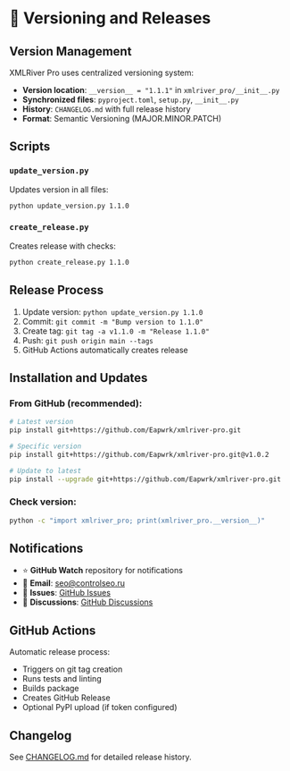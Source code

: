 # 🔄 Versioning and Releases

## Version Management

XMLRiver Pro uses centralized versioning system:

- **Version location**: `__version__ = "1.1.1"` in `xmlriver_pro/__init__.py`
- **Synchronized files**: `pyproject.toml`, `setup.py`, `__init__.py`
- **History**: `CHANGELOG.md` with full release history
- **Format**: Semantic Versioning (MAJOR.MINOR.PATCH)

## Scripts

### `update_version.py`
Updates version in all files:
```bash
python update_version.py 1.1.0
```

### `create_release.py`
Creates release with checks:
```bash
python create_release.py 1.1.0
```

## Release Process

1. Update version: `python update_version.py 1.1.0`
2. Commit: `git commit -m "Bump version to 1.1.0"`
3. Create tag: `git tag -a v1.1.0 -m "Release 1.1.0"`
4. Push: `git push origin main --tags`
5. GitHub Actions automatically creates release

## Installation and Updates

### From GitHub (recommended):
```bash
# Latest version
pip install git+https://github.com/Eapwrk/xmlriver-pro.git

# Specific version
pip install git+https://github.com/Eapwrk/xmlriver-pro.git@v1.0.2

# Update to latest
pip install --upgrade git+https://github.com/Eapwrk/xmlriver-pro.git
```

### Check version:
```bash
python -c "import xmlriver_pro; print(xmlriver_pro.__version__)"
```

## Notifications

- ⭐ **GitHub Watch** repository for notifications
- 📧 **Email**: seo@controlseo.ru
- 🐛 **Issues**: [GitHub Issues](https://github.com/Eapwrk/xmlriver-pro/issues)
- 💬 **Discussions**: [GitHub Discussions](https://github.com/Eapwrk/xmlriver-pro/discussions)

## GitHub Actions

Automatic release process:
- Triggers on git tag creation
- Runs tests and linting
- Builds package
- Creates GitHub Release
- Optional PyPI upload (if token configured)

## Changelog

See [CHANGELOG.md](../CHANGELOG.md) for detailed release history.
